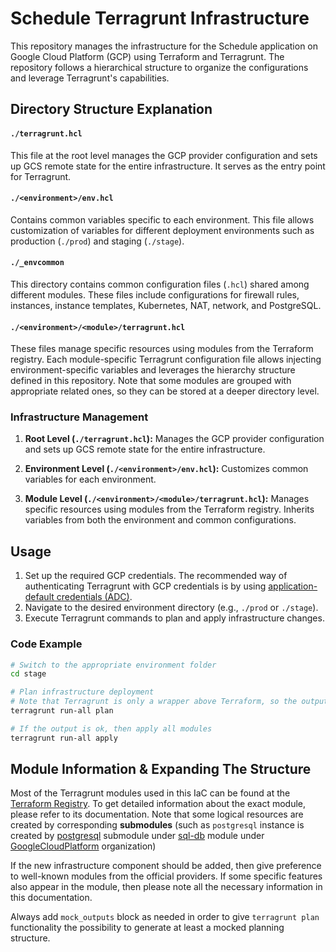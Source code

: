 # Schedule Terragrunt Infrastructure

This repository manages the infrastructure for the Schedule application on Google Cloud Platform (GCP) using Terraform and Terragrunt. The repository follows a hierarchical structure to organize the configurations and leverage Terragrunt's capabilities.

## Directory Structure Explanation

#### `./terragrunt.hcl`

This file at the root level manages the GCP provider configuration and sets up GCS remote state for the entire infrastructure. It serves as the entry point for Terragrunt.

#### `./<environment>/env.hcl`

Contains common variables specific to each environment. This file allows customization of variables for different deployment environments such as production (`./prod`) and staging (`./stage`).

#### `./_envcommon`

This directory contains common configuration files (`.hcl`) shared among different modules. These files include configurations for firewall rules, instances, instance templates, Kubernetes, NAT, network, and PostgreSQL.

#### `./<environment>/<module>/terragrunt.hcl`

These files manage specific resources using modules from the Terraform registry. Each module-specific Terragrunt configuration file allows injecting environment-specific variables and leverages the hierarchy structure defined in this repository. Note that some modules are grouped with appropriate related ones, so they can be stored at a deeper directory level.

### Infrastructure Management

1. **Root Level (`./terragrunt.hcl`):** Manages the GCP provider configuration and sets up GCS remote state for the entire infrastructure.

2. **Environment Level (`./<environment>/env.hcl`):** Customizes common variables for each environment.

3. **Module Level (`./<environment>/<module>/terragrunt.hcl`):** Manages specific resources using modules from the Terraform registry. Inherits variables from both the environment and common configurations.

## Usage

1. Set up the required GCP credentials. The recommended way of authenticating Terragrunt with GCP credentials is by using [application-default credentials (ADC)](https://cloud.google.com/docs/authentication/provide-credentials-adc).
2. Navigate to the desired environment directory (e.g., `./prod` or `./stage`).
3. Execute Terragrunt commands to plan and apply infrastructure changes.

### Code Example

```bash
# Switch to the appropriate environment folder
cd stage

# Plan infrastructure deployment
# Note that Terragrunt is only a wrapper above Terraform, so the output may contain inaccuracies
terragrunt run-all plan

# If the output is ok, then apply all modules
terragrunt run-all apply
```

## Module Information & Expanding The Structure

Most of the Terragrunt modules used in this IaC can be found at the [Terraform Registry](https://registry.terraform.io/). To get detailed information about the exact module, please refer to its documentation. Note that some logical resources are created by corresponding **submodules** (such as `postgresql` instance is created by [postgresql](https://registry.terraform.io/modules/GoogleCloudPlatform/sql-db/google/latest/submodules/postgresql) submodule under [sql-db](https://registry.terraform.io/modules/GoogleCloudPlatform/sql-db/google/latest) module under [GoogleCloudPlatform](https://registry.terraform.io/namespaces/GoogleCloudPlatform) organization)

If the new infrastructure component should be added, then give preference to well-known modules from the official providers. If some specific features also appear in the module, then please note all the necessary information in this documentation.

Always add `mock_outputs` block as needed in order to give `terragrunt plan` functionality the possibility to generate at least a mocked planning structure.